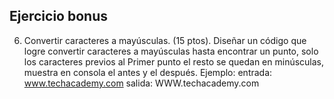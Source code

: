 ## Ejercicio bonus
6. Convertir caracteres a mayúsculas. (15 ptos).
Diseñar un código que logre convertir caracteres a mayúsculas hasta encontrar un punto, solo
los caracteres previos al Primer punto el resto se quedan en minúsculas, muestra en consola el
antes y el después.
Ejemplo: entrada: www.techacademy.com
salida: WWW.techacademy.com
